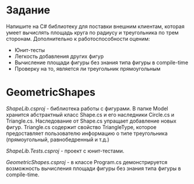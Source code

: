 # Задание

Напишите на C# библиотеку для поставки внешним клиентам, которая умеет вычислять площадь круга по радиусу и треугольника по трем сторонам. 
Дополнительно к работоспособности оценим:
- Юнит-тесты
- Легкость добавления других фигур
- Вычисление площади фигуры без знания типа фигуры в compile-time
- Проверку на то, является ли треугольник прямоугольным

# GeometricShapes

*ShapeLib.csproj* - библиотека работы с фигурами. В папке Model хранится абстрактный класс Shape.cs и его наследники Circle.cs и Triangle.cs. Наследование от Shape.cs
упращает добавление новых фигур. Triangle.cs содержит свойство TriangleType, которое предоставляет пользователю информацию о типе треугольника (прямоугольный, равнобедренный и т.д.)

*ShapeLib.Tests.csproj* - проект с юнит-тестами.

*GeometricShapes.csproj* - в классе Program.cs демонстрируется возможность вычисления площади фигуры без знания типа фигуры в compile-time.
